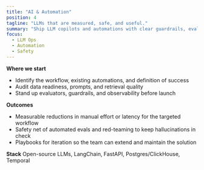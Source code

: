 ```yaml
---
title: "AI & Automation"
position: 4
tagline: "LLMs that are measured, safe, and useful."
summary: "Ship LLM copilots and automations with clear guardrails, evals, and dashboards from day one."
focus:
  - LLM Ops
  - Automation
  - Safety
---
```


**Where we start**
- Identify the workflow, existing automations, and definition of success
- Audit data readiness, prompts, and retrieval quality
- Stand up evaluators, guardrails, and observability before launch

**Outcomes**
- Measurable reductions in manual effort or latency for the targeted workflow
- Safety net of automated evals and red-teaming to keep hallucinations in check
- Playbooks for iteration so the team can extend and maintain the solution

**Stack**
Open-source LLMs, LangChain, FastAPI, Postgres/ClickHouse, Temporal
